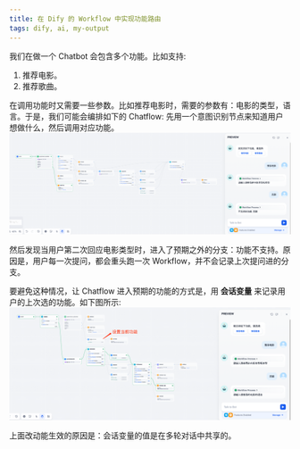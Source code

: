 ```yaml
---
title: 在 Dify 的 Workflow 中实现功能路由
tags: dify, ai, my-output
---
```


我们在做一个 Chatbot 会包含多个功能。比如支持:
1. 推荐电影。
2. 推荐歌曲。

在调用功能时又需要一些参数。比如推荐电影时，需要的参数有：电影的类型，语言。于是，我们可能会编排如下的 Chatflow: 先用一个意图识别节点来知道用户想做什么，然后调用对应功能。
![to wrong route](../../media/d/dify-workflow-action-route-to-wrong-route.jpg)

然后发现当用户第二次回应电影类型时，进入了预期之外的分支：功能不支持。原因是，用户每一次提问，都会重头跑一次 Workflow，并不会记录上次提问进的分支。

要避免这种情况，让 Chatflow 进入预期的功能的方式是，用 **会话变量** 来记录用户的上次选的功能。如下图所示:
![to right route](../../media/d/dify-workflow-action-route-to-right-route.jpg.jpg)

上面改动能生效的原因是：会话变量的值是在多轮对话中共享的。
